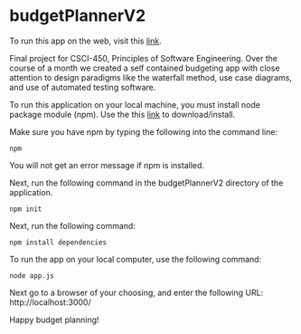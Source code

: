 # budgetPlannerV2

To run this app on the web, visit this [link](https://budgetplannerv1.herokuapp.com/).

Final project for CSCI-450, Principles of Software Engineering. Over the course of a month we created a self contained budgeting app with close attention to design paradigms like the waterfall method, use case diagrams, and use of automated testing software.

To run this application on your local machine, you must install node package module (npm). Use the this [link](https://www.npmjs.com/get-npm) to download/install. 

Make sure you have npm by typing the following into the command line:
```
npm
```

You will not get an error message if npm is installed.

Next, run the following command in the budgetPlannerV2 directory of the application.
```
npm init
```

Next, run the following command:
```
npm install dependencies
```

To run the app on your local computer, use the following command:
```
node app.js
```

Next go to a browser of your choosing, and enter the following URL: http://localhost:3000/

Happy budget planning!
